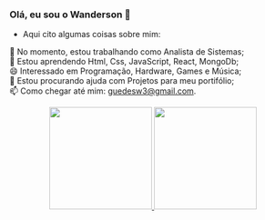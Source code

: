 ### Olá, eu sou o Wanderson 👋
<!--
**GwandersonL/GwandersonL** is a ✨ _special_ ✨ repository because its `README.md` (this file) appears on your GitHub profile.
-->
- Aqui cito algumas coisas sobre mim:

🔭 No momento, estou trabalhando como Analista de Sistemas;<br>
🌱 Estou aprendendo Html, Css, JavaScript, React, MongoDb;<br>
 :smile: Interessado em Programação, Hardware, Games e Música;<br>
🤔 Estou procurando ajuda com Projetos para meu portifólio;<br>
📫 Como chegar até mim: guedesw3@gmail.com.<br>

<div align="center">
  <a href="https://github.com/GwandersonL/GwandersonL.git">
  <img height="180em" src="https://github-readme-stats.vercel.app/api?username=rafaballerini&show_icons=true&theme=dracula&include_all_commits=true&count_private=true"/>
  <img height="180em" src="https://github-readme-stats.vercel.app/api/top-langs/?username=rafaballerini&layout=compact&langs_count=7&theme=dracula"/>
</div>

<!--
👯 Estou procurando colaborar em
🤔 Estou procurando ajuda com...
💬 Pergunte-me sobre tecnol
📫 Como chegar até mim: ...
⚡ fato divertido: ...-->
